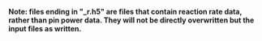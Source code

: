 <b>Note: files ending in "_r.h5" are files that contain reaction rate data, rather than pin power data. They will not be directly overwritten but the input files as written.
